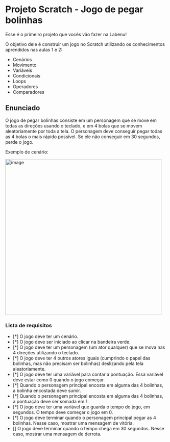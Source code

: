 # Projeto Scratch - Jogo de pegar bolinhas

Esse é o primeiro projeto que vocês vão fazer na Labenu!

O objetivo dele é construir um jogo no Scratch utilizando os conhecimentos aprendidos nas aulas 1 e 2:
- Cenários
- Movimento
- Variáveis
- Condicionais
- Loops
- Operadores
- Comparadores

## Enunciado

O jogo de pegar bolinhas consiste em um personagem que se move em todas as direções usando o teclado, e em 4 bolas que se movem aleatoriamente por toda a tela. O personagem deve conseguir pegar todas as 4 bolas o mais rápido possível. Se ele não conseguir em 30 segundos, perde o jogo.

Exemplo de cenário:

<img width="489" alt="image" src="https://user-images.githubusercontent.com/30758350/176967201-97de6ba0-2b6b-491f-9fd5-8e9a56a78fcc.png">

### Lista de requisitos

- [*] O jogo deve ter um cenário.
- [*] O jogo deve ser iniciado ao clicar na bandeira verde.
- [*] O jogo deve ter um personagem (um ator qualquer) que se mova nas 4 direções utilizando o teclado.
- [*] O jogo deve ter 4 outros atores iguais (cumprindo o papel das bolinhas, mas não precisam ser bolinhas) deslizando pela tela aleatoriamente.
- [*] O jogo deve ter uma variável para contar a pontuação. Essa variável deve estar como 0 quando o jogo começar.
- [*] Quando o personagem principal encosta em alguma das 4 bolinhas, a bolinha encostada deve sumir.
- [*] Quando o personagem principal encosta em alguma das 4 bolinhas, a pontuação deve ser somada em 1.
- [*] O jogo deve ter uma variável que guarda o tempo do jogo, em segundos. O tempo deve começar o jogo em 0.
- [*] O jogo deve terminar quando o personagem principal pegar as 4 bolinhas. Nesse caso, mostrar uma mensagem de vitória.
- [] O jogo deve terminar quando o tempo chega em 30 segundos. Nesse caso, mostrar uma mensagem de derrota.
